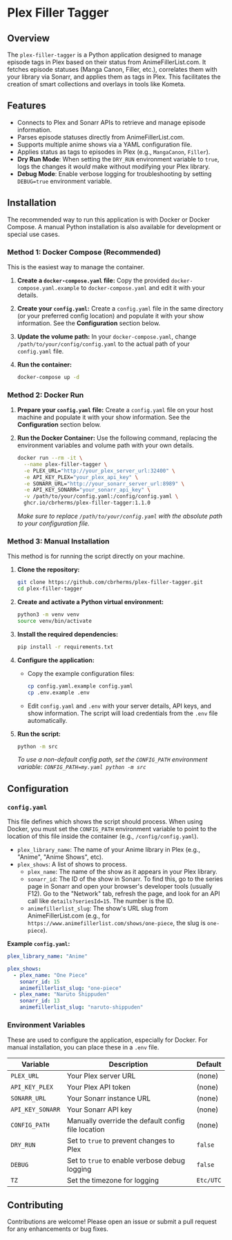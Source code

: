# Plex Filler Tagger

## Overview
The `plex-filler-tagger` is a Python application designed to manage episode tags in Plex based on their status from AnimeFillerList.com. It fetches episode statuses (Manga Canon, Filler, etc.), correlates them with your library via Sonarr, and applies them as tags in Plex. This facilitates the creation of smart collections and overlays in tools like Kometa.

## Features
- Connects to Plex and Sonarr APIs to retrieve and manage episode information.
- Parses episode statuses directly from AnimeFillerList.com.
- Supports multiple anime shows via a YAML configuration file.
- Applies status as tags to episodes in Plex (e.g., `MangaCanon`, `Filler`).
- **Dry Run Mode**: When setting the `DRY_RUN` environment variable to `true`, logs the changes it *would* make without modifying your Plex library.
- **Debug Mode**: Enable verbose logging for troubleshooting by setting `DEBUG=true` environment variable.

## Installation

The recommended way to run this application is with Docker or Docker Compose. A manual Python installation is also available for development or special use cases.

### Method 1: Docker Compose (Recommended)

This is the easiest way to manage the container.

1.  **Create a `docker-compose.yaml` file:**
    Copy the provided `docker-compose.yaml.example` to `docker-compose.yaml` and edit it with your details.

2.  **Create your `config.yaml`:**
    Create a `config.yaml` file in the same directory (or your preferred config location) and populate it with your show information. See the **Configuration** section below.

3.  **Update the volume path:**
    In your `docker-compose.yaml`, change `/path/to/your/config/config.yaml` to the actual path of your `config.yaml` file.

4.  **Run the container:**
    ```bash
    docker-compose up -d
    ```

### Method 2: Docker Run

1.  **Prepare your `config.yaml` file:**
    Create a `config.yaml` file on your host machine and populate it with your show information. See the **Configuration** section below.

2.  **Run the Docker Container:**
    Use the following command, replacing the environment variables and volume path with your own details.

    ```bash
    docker run --rm -it \
      --name plex-filler-tagger \
      -e PLEX_URL="http://your_plex_server_url:32400" \
      -e API_KEY_PLEX="your_plex_api_key" \
      -e SONARR_URL="http://your_sonarr_server_url:8989" \
      -e API_KEY_SONARR="your_sonarr_api_key" \
      -v /path/to/your/config.yaml:/config/config.yaml \
      ghcr.io/cbrherms/plex-filler-tagger:1.1.0
    ```
    *Make sure to replace `/path/to/your/config.yaml` with the absolute path to your configuration file.*

### Method 3: Manual Installation

This method is for running the script directly on your machine.

1.  **Clone the repository:**
    ```bash
    git clone https://github.com/cbrherms/plex-filler-tagger.git
    cd plex-filler-tagger
    ```

2.  **Create and activate a Python virtual environment:**
    ```bash
    python3 -m venv venv
    source venv/bin/activate
    ```

3.  **Install the required dependencies:**
    ```bash
    pip install -r requirements.txt
    ```

4.  **Configure the application:**
    *   Copy the example configuration files:
        ```bash
        cp config.yaml.example config.yaml
        cp .env.example .env
        ```
    *   Edit `config.yaml` and `.env` with your server details, API keys, and show information. The script will load credentials from the `.env` file automatically.

5.  **Run the script:**
    ```bash
    python -m src
    ```
    *To use a non-default config path, set the `CONFIG_PATH` environment variable: `CONFIG_PATH=my.yaml python -m src`*


## Configuration

### `config.yaml`
This file defines which shows the script should process. When using Docker, you must set the `CONFIG_PATH` environment variable to point to the location of this file inside the container (e.g., `/config/config.yaml`).

-   `plex_library_name`: The name of your Anime library in Plex (e.g., "Anime", "Anime Shows", etc).
-   `plex_shows`: A list of shows to process.
    -   `plex_name`: The name of the show as it appears in your Plex library.
    -   `sonarr_id`: The ID of the show in Sonarr. To find this, go to the series page in Sonarr and open your browser's developer tools (usually F12). Go to the "Network" tab, refresh the page, and look for an API call like `details?seriesId=15`. The number is the ID.
    -   `animefillerlist_slug`: The show's URL slug from AnimeFillerList.com (e.g., for `https://www.animefillerlist.com/shows/one-piece`, the slug is `one-piece`).

**Example `config.yaml`:**
```yaml
plex_library_name: "Anime"

plex_shows:
  - plex_name: "One Piece"
    sonarr_id: 15
    animefillerlist_slug: "one-piece"
  - plex_name: "Naruto Shippuden"
    sonarr_id: 13
    animefillerlist_slug: "naruto-shippuden"
```

### Environment Variables
These are used to configure the application, especially for Docker. For manual installation, you can place these in a `.env` file.

| Variable | Description | Default |
|---|---|---|
| `PLEX_URL` | Your Plex server URL | (none) |
| `API_KEY_PLEX` | Your Plex API token | (none) |
| `SONARR_URL` | Your Sonarr instance URL | (none) |
| `API_KEY_SONARR` | Your Sonarr API key | (none) |
| `CONFIG_PATH` | Manually override the default config file location | (none) |
| `DRY_RUN` | Set to `true` to prevent changes to Plex | `false` |
| `DEBUG` | Set to `true` to enable verbose debug logging | `false` |
| `TZ` | Set the timezone for logging | `Etc/UTC` |


## Contributing
Contributions are welcome! Please open an issue or submit a pull request for any enhancements or bug fixes.